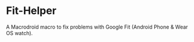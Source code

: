 # Fit-Helper
A Macrodroid macro to fix problems with Google Fit (Android Phone &amp; Wear OS watch).
